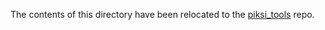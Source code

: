 The contents of this directory have been relocated to the
[piksi_tools](https://github.com/swift-nav/piksi_tools) repo.
